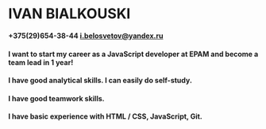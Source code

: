 # IVAN BIALKOUSKI
**+375(29)654-38-44
i.belosvetov@yandex.ru**

#### I want to start my career as a JavaScript developer at EPAM and become a team lead in 1 year!
#### I have good analytical skills. I can easily do self-study.
#### I have good teamwork skills.

#### I have basic experience with HTML / CSS, JavaScript, Git.
